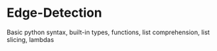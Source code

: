 # Edge-Detection
 Basic python syntax, built-in types, functions, list comprehension, list slicing, lambdas
